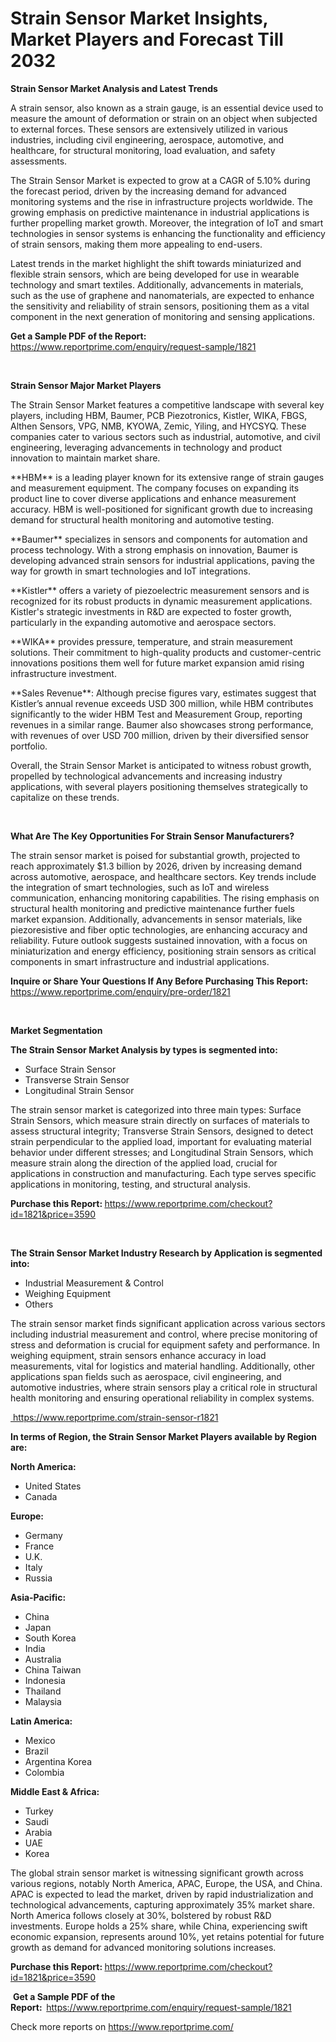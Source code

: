 <p><h1>Strain Sensor Market Insights, Market Players and Forecast Till 2032</h1></p><p><strong>Strain Sensor Market Analysis and Latest Trends</strong></p>
<p><p>A strain sensor, also known as a strain gauge, is an essential device used to measure the amount of deformation or strain on an object when subjected to external forces. These sensors are extensively utilized in various industries, including civil engineering, aerospace, automotive, and healthcare, for structural monitoring, load evaluation, and safety assessments.</p><p>The Strain Sensor Market is expected to grow at a CAGR of 5.10% during the forecast period, driven by the increasing demand for advanced monitoring systems and the rise in infrastructure projects worldwide. The growing emphasis on predictive maintenance in industrial applications is further propelling market growth. Moreover, the integration of IoT and smart technologies in sensor systems is enhancing the functionality and efficiency of strain sensors, making them more appealing to end-users.</p><p>Latest trends in the market highlight the shift towards miniaturized and flexible strain sensors, which are being developed for use in wearable technology and smart textiles. Additionally, advancements in materials, such as the use of graphene and nanomaterials, are expected to enhance the sensitivity and reliability of strain sensors, positioning them as a vital component in the next generation of monitoring and sensing applications.</p></p>
<p><strong>Get a Sample PDF of the Report:&nbsp;</strong> <a href="https://www.reportprime.com/enquiry/request-sample/1821?utm_campaign=3051&utm_medium=2&utm_source=Github&utm_content=ia&utm_term=18032025&utm_id=strain-sensor">https://www.reportprime.com/enquiry/request-sample/1821</a></p>
<p>&nbsp;</p>
<p><strong>Strain Sensor Major Market Players</strong></p>
<p><p>The Strain Sensor Market features a competitive landscape with several key players, including HBM, Baumer, PCB Piezotronics, Kistler, WIKA, FBGS, Althen Sensors, VPG, NMB, KYOWA, Zemic, Yiling, and HYCSYQ. These companies cater to various sectors such as industrial, automotive, and civil engineering, leveraging advancements in technology and product innovation to maintain market share.</p><p>**HBM** is a leading player known for its extensive range of strain gauges and measurement equipment. The company focuses on expanding its product line to cover diverse applications and enhance measurement accuracy. HBM is well-positioned for significant growth due to increasing demand for structural health monitoring and automotive testing.</p><p>**Baumer** specializes in sensors and components for automation and process technology. With a strong emphasis on innovation, Baumer is developing advanced strain sensors for industrial applications, paving the way for growth in smart technologies and IoT integrations.</p><p>**Kistler** offers a variety of piezoelectric measurement sensors and is recognized for its robust products in dynamic measurement applications. Kistler's strategic investments in R&D are expected to foster growth, particularly in the expanding automotive and aerospace sectors.</p><p>**WIKA** provides pressure, temperature, and strain measurement solutions. Their commitment to high-quality products and customer-centric innovations positions them well for future market expansion amid rising infrastructure investment.</p><p>**Sales Revenue**: Although precise figures vary, estimates suggest that Kistler’s annual revenue exceeds USD 300 million, while HBM contributes significantly to the wider HBM Test and Measurement Group, reporting revenues in a similar range. Baumer also showcases strong performance, with revenues of over USD 700 million, driven by their diversified sensor portfolio.</p><p>Overall, the Strain Sensor Market is anticipated to witness robust growth, propelled by technological advancements and increasing industry applications, with several players positioning themselves strategically to capitalize on these trends.</p></p>
<p>&nbsp;</p>
<p><strong>What Are The Key Opportunities For Strain Sensor Manufacturers?</strong></p>
<p><p>The strain sensor market is poised for substantial growth, projected to reach approximately $1.3 billion by 2026, driven by increasing demand across automotive, aerospace, and healthcare sectors. Key trends include the integration of smart technologies, such as IoT and wireless communication, enhancing monitoring capabilities. The rising emphasis on structural health monitoring and predictive maintenance further fuels market expansion. Additionally, advancements in sensor materials, like piezoresistive and fiber optic technologies, are enhancing accuracy and reliability. Future outlook suggests sustained innovation, with a focus on miniaturization and energy efficiency, positioning strain sensors as critical components in smart infrastructure and industrial applications.</p></p>
<p><strong>Inquire or Share Your Questions If Any Before Purchasing This Report:</strong> <a href="https://www.reportprime.com/enquiry/pre-order/1821?utm_campaign=3051&utm_medium=2&utm_source=Github&utm_content=ia&utm_term=18032025&utm_id=strain-sensor">https://www.reportprime.com/enquiry/pre-order/1821</a></p>
<p>&nbsp;</p>
<p><strong>Market Segmentation</strong></p>
<p><strong>The Strain Sensor Market Analysis by types is segmented into:</strong></p>
<p><ul><li>Surface Strain Sensor</li><li>Transverse Strain Sensor</li><li>Longitudinal Strain Sensor</li></ul></p>
<p><p>The strain sensor market is categorized into three main types: Surface Strain Sensors, which measure strain directly on surfaces of materials to assess structural integrity; Transverse Strain Sensors, designed to detect strain perpendicular to the applied load, important for evaluating material behavior under different stresses; and Longitudinal Strain Sensors, which measure strain along the direction of the applied load, crucial for applications in construction and manufacturing. Each type serves specific applications in monitoring, testing, and structural analysis.</p></p>
<p><strong>Purchase this Report:&nbsp;</strong><a href="https://www.reportprime.com/checkout?id=1821&price=3590&utm_campaign=3051&utm_medium=2&utm_source=Github&utm_content=ia&utm_term=18032025&utm_id=strain-sensor">https://www.reportprime.com/checkout?id=1821&price=3590</a></p>
<p>&nbsp;</p>
<p><strong>The Strain Sensor Market Industry Research by Application is segmented into:</strong></p>
<p><ul><li>Industrial Measurement & Control</li><li>Weighing Equipment</li><li>Others</li></ul></p>
<p><p>The strain sensor market finds significant application across various sectors including industrial measurement and control, where precise monitoring of stress and deformation is crucial for equipment safety and performance. In weighing equipment, strain sensors enhance accuracy in load measurements, vital for logistics and material handling. Additionally, other applications span fields such as aerospace, civil engineering, and automotive industries, where strain sensors play a critical role in structural health monitoring and ensuring operational reliability in complex systems.</p></p>
<p><a href="https://www.reportprime.com/strain-sensor-r1821?utm_campaign=3051&utm_medium=2&utm_source=Github&utm_content=ia&utm_term=18032025&utm_id=strain-sensor">&nbsp;https://www.reportprime.com/strain-sensor-r1821</a></p>
<p><strong>In terms of Region, the Strain Sensor Market Players available by Region are:</strong></p>
<p>
    <p> <strong> North America: </strong>
        <ul>
            <li>United States</li>
            <li>Canada</li>
        </ul>
        </p> 
    <p> <strong> Europe: </strong>
        <ul>
            <li>Germany</li>
            <li>France</li>
            <li>U.K.</li>
            <li>Italy</li>
            <li>Russia</li>
        </ul>
        </p> 
    <p> <strong> Asia-Pacific: </strong>
        <ul>
            <li>China</li>
            <li>Japan</li>
            <li>South Korea</li>
            <li>India</li>
            <li>Australia</li>
            <li>China Taiwan</li>
            <li>Indonesia</li>
            <li>Thailand</li>
            <li>Malaysia</li>
        </ul>
        </p> 
    <p> <strong> Latin America: </strong>
        <ul>
            <li>Mexico</li>
            <li>Brazil</li>
            <li>Argentina Korea</li>
            <li>Colombia</li>
        </ul>
        </p> 
    <p> <strong> Middle East & Africa: </strong>
        <ul>
            <li>Turkey</li>
            <li>Saudi</li>
            <li>Arabia</li>
            <li>UAE</li>
            <li>Korea</li>
        </ul>
    </p>
    </p>
<p><p>The global strain sensor market is witnessing significant growth across various regions, notably North America, APAC, Europe, the USA, and China. APAC is expected to lead the market, driven by rapid industrialization and technological advancements, capturing approximately 35% market share. North America follows closely at 30%, bolstered by robust R&D investments. Europe holds a 25% share, while China, experiencing swift economic expansion, represents around 10%, yet retains potential for future growth as demand for advanced monitoring solutions increases.</p></p>
<p><strong>Purchase this Report: </strong><a href="https://www.reportprime.com/checkout?id=1821&price=3590&utm_campaign=3051&utm_medium=2&utm_source=Github&utm_content=ia&utm_term=18032025&utm_id=strain-sensor">https://www.reportprime.com/checkout?id=1821&price=3590</a></p>
<p>&nbsp;<strong>Get a Sample PDF of the Report:&nbsp;&nbsp;</strong><a href="https://www.reportprime.com/enquiry/request-sample/1821?utm_campaign=3051&utm_medium=2&utm_source=Github&utm_content=ia&utm_term=18032025&utm_id=strain-sensor">https://www.reportprime.com/enquiry/request-sample/1821</a></p>
<p><strong></strong></p>
<p>Check more reports on <a href="https://www.reportprime.com/?utm_campaign=3051&utm_medium=2&utm_source=Github&utm_content=ia&utm_term=18032025&utm_id=strain-sensor">https://www.reportprime.com/</a></p>